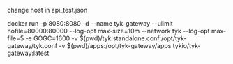 change host in api_test.json

docker run -p 8080:8080 -d --name tyk_gateway --ulimit nofile=80000:80000 --log-opt max-size=10m --network tyk --log-opt max-file=5 -e GOGC=1600 -v $(pwd)/tyk.standalone.conf:/opt/tyk-gateway/tyk.conf -v $(pwd)/apps:/opt/tyk-gateway/apps tykio/tyk-gateway:latest